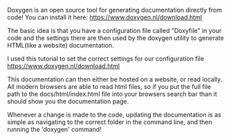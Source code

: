 Doxygen is an open source tool for generating documentation directly from code!
You can install it here: https://www.doxygen.nl/download.html

The basic idea is that you have a configuration file called "Doxyfile" in your code
and the settings there are then used by the doxygen utility to generate HTML(like a website) documentation. 

I used this tutorial to set the correct settings for our configuration file
https://www.doxygen.nl/download.html

This documentation can then either be hosted on a website, or read locally.
All modern browsers are able to read html files, so if you put the full file path to the docs/html/index.html
file into your browsers search bar than it should show you the documentation page.

Whenever a change is made to the code, updating the documentation is as simple as navigating to the
correct folder in the command line, and then running the
'doxygen' command!